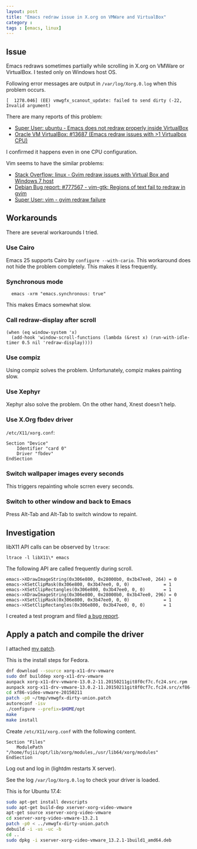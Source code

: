 ```yaml
---
layout: post
title: "Emacs redraw issue in X.org on VMWare and VirtualBox"
category : 
tags : [emacs, linux]
---
```


## Issue

Emacs redraws sometimes partially while scrolling in X.org on VMWare or VirtualBox.
I tested only on Windows host OS.

Following error messages are output in `/var/log/Xorg.0.log` when this problem occurs.

~~~
[  1278.046] (EE) vmwgfx_scanout_update: failed to send dirty (-22, Invalid argument)
~~~

There are many reports of this problem:

* [Super User: ubuntu - Emacs does not redraw properly inside VirtualBox](http://superuser.com/questions/702494/)
* [Oracle VM VirtualBox: #13687 (Emacs redraw issues with >1 Virtualbox CPU)](https://www.virtualbox.org/ticket/13687)

I confirmed it happens even in one CPU configuration.

Vim seems to have the similar problems:

* [Stack Overflow: linux - Gvim redraw issues with Virtual Box and Windows 7 host](http://stackoverflow.com/questions/25018843/)
* [Debian Bug report: #777567 - vim-gtk: Regions of text fail to redraw in gvim](https://bugs.debian.org/cgi-bin/bugreport.cgi?bug=777567)
* [Super User: vim - gvim redraw failure](http://superuser.com/questions/343599/)

## Workarounds

There are several workarounds I tried.

### Use Cairo

Emacs 25 supports Cairo by `configure --with-cario`.
This workaround does not hide the problem completely.
This makes it less frequently.

### Synchronous mode 

      emacs -xrm "emacs.synchronous: true"

This makes Emacs somewhat slow.

### Call redraw-display after scroll

~~~elisp
(when (eq window-system 'x)
  (add-hook 'window-scroll-functions (lambda (&rest x) (run-with-idle-timer 0.5 nil 'redraw-display))))
~~~

### Use compiz

Using compiz solves the problem.
Unfortunately, compiz makes painting slow.

### Use Xephyr

Xephyr also solve the problem.
On the other hand, Xnest doesn't help.

### Use X.Org fbdev driver

`/etc/X11/xorg.conf`:

~~~
Section "Device"
	Identifier "card 0"
	Driver "fbdev"
EndSection
~~~

### Switch wallpaper images every seconds

This triggers repainting whole scrren every seconds.

### Switch to other window and back to Emacs

Press Alt-Tab and Alt-Tab to switch window to repaint.



## Investigation

libX11 API calls can be observed by `ltrace`:

    ltrace -l libX11\* emacs

The following API are called frequently during scroll.

    emacs->XDrawImageString(0x306e800, 0x28000b0, 0x3b47ee0, 264) = 0
    emacs->XSetClipMask(0x306e800, 0x3b47ee0, 0, 0)             = 1
    emacs->XSetClipRectangles(0x306e800, 0x3b47ee0, 0, 0)       = 1
    emacs->XDrawImageString(0x306e800, 0x28000b0, 0x3b47ee0, 296) = 0
    emacs->XSetClipMask(0x306e800, 0x3b47ee0, 0, 0)             = 1
    emacs->XSetClipRectangles(0x306e800, 0x3b47ee0, 0, 0)       = 1


I created a test program and filed [a bug report](https://bugs.freedesktop.org/show_bug.cgi?id=97836).


## Apply a patch and compile the driver

I attached [my patch](https://bugs.freedesktop.org/show_bug.cgi?id=97836#c2).

This is the install steps for Fedora.

~~~sh
dnf download --source xorg-x11-drv-vmware
sudo dnf builddep xorg-x11-drv-vmware
aunpack xorg-x11-drv-vmware-13.0.2-11.20150211git8f0cf7c.fc24.src.rpm
aunpack xorg-x11-drv-vmware-13.0.2-11.20150211git8f0cf7c.fc24.src/xf86-video-vmware-20150211.tar.bz2
cd xf86-video-vmware-20150211
patch -p0 ~/tmp/vmwgfx-dirty-union.patch
autoreconf -isv
./configure --prefix=$HOME/opt
make 
make install 
~~~
Create `/etc/X11/xorg.conf` with the following content.

~~~
Section "Files"
    ModulePath "/home/fujii/opt/lib/xorg/modules,/usr/lib64/xorg/modules"
EndSection
~~~
Log out and log in (lightdm restarts X server).

See the log `/var/log/Xorg.0.log` to check your driver is loaded.

This is for Ubuntu 17.4:

~~~sh
sudo apt-get install devscripts
sudo apt-get build-dep xserver-xorg-video-vmware
apt-get source xserver-xorg-video-vmware
cd xserver-xorg-video-vmware-13.2.1
patch -p0 < ../vmwgfx-dirty-union.patch
debuild -i -us -uc -b
cd ..
sudo dpkg -i xserver-xorg-video-vmware_13.2.1-1build1_amd64.deb
~~~
